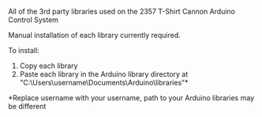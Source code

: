 All of the 3rd party libraries used on the 2357 T-Shirt Cannon Arduino Control System

Manual installation of each library currently required.

To install:
1. Copy each library
2. Paste each library in the Arduino library directory at "C:\Users\username\Documents\Arduino\libraries"*

*Replace username with your username, path to your Arduino libraries may be different

